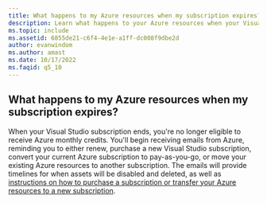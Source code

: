 ```yaml
---
title: What happens to my Azure resources when my subscription expires?
description: Learn what happens to your Azure resources when your Visual Studio subscription expires, and how you can safeguard them.
ms.topic: include
ms.assetid: 6855de21-c6f4-4e1e-a1ff-dc008f9dbe2d
author: evanwindom
ms.author: amast
ms.date: 10/17/2022
ms.faqid: q5_10
---
```


## What happens to my Azure resources when my subscription expires?

When your Visual Studio subscription ends, you're no longer eligible to receive Azure monthly credits.  You'll begin receiving emails from Azure, reminding you to either renew, purchase a new Visual Studio subscription, convert your current Azure subscription to pay-as-you-go, or move your existing Azure resources to another subscription. The emails will provide timelines for when assets will be disabled and deleted, as well as [instructions on how to purchase a subscription or transfer your Azure resources to a new subscription](https://learn.microsoft.com/azure/devtest/offer/troubleshoot-expired-removed-subscription).

